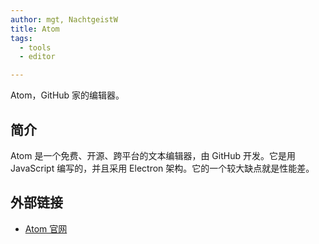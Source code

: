 ```yaml
---
author: mgt, NachtgeistW
title: Atom
tags:
  - tools
  - editor

---
```


Atom，GitHub 家的编辑器。

## 简介

Atom 是一个免费、开源、跨平台的文本编辑器，由 GitHub 开发。它是用 JavaScript 编写的，并且采用 Electron 架构。它的一个较大缺点就是性能差。

## 外部链接

*   [Atom 官网](https://atom.io)
